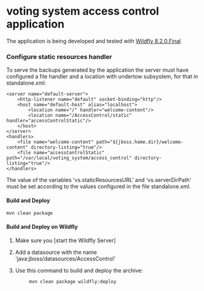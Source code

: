 # voting system access control application
The application is being developed and tested with [Wildfly 8.2.0.Final](http://wildfly.org/downloads/)

### Configure static resources handler
To serve the backups generated by the application the server must have configured a file handler and a location with undertow subsystem, 
for that in standalone.xml:

    <server name="default-server">
        <http-listener name="default" socket-binding="http"/>
        <host name="default-host" alias="localhost">
            <location name="/" handler="welcome-content"/>
            <location name="/AccessControl/static" handler="accessControlStatic"/>
        </host>
    </server>
    <handlers>
        <file name="welcome-content" path="${jboss.home.dir}/welcome-content" directory-listing="true"/>
        <file name="accessControlStatic" path="/var/local/voting_system/access_control" directory-listing="true"/>
    </handlers>

The value of the variables 'vs.staticResourcesURL' and 'vs.serverDirPath' must be set according to the values configured
in the file standalone.xml.

#### Build and Deploy

    mvn clean package

#### Build and Deploy on Wildfly

1. Make sure you [start the Wildfly Server]
2. Add a datasource with the name 'java:jboss/datasources/AccessControl'
3. Use this command to build and deploy the archive:

            mvn clean package wildfly:deploy
            